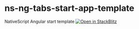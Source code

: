 # ns-ng-tabs-start-app-template
NativeScript Angular start template
[![Open in StackBlitz](https://developer.stackblitz.com/img/open_in_stackblitz.svg)](https://stackblitz.com/github/https://github.com/Bezlepkin/ns-ng-tabs-start-app-template.git)
